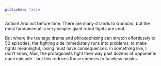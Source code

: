 ```yaml
---
published: false
---
```


Action! And not before time. There are many strands to *Gundam*, but the most fundamental is very simple: giant robot fights are cool.

But where the teenage drama and philosophising can stretch effortlessly to 50 episodes, the fighting side immediately runs into problems: to make fights meaningful, losing must have consequences. In something like, I don't know, *Noir*, the protagonists fight their way past dozens of opponents each episode - but this reduces those enemies to faceless mooks.